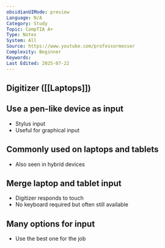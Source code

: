 ```yaml
---
obsidianUIMode: preview
Language: N/A
Category: Study
Topic: CompTIA A+
Type: Notes
System: All
Source: https://www.youtube.com/professormesser
Complexity: Beginner
Keywords: 
Last Edited: 2025-07-22
---
```

## Digitizer ([[Laptops]])

## Use a pen-like device as input
- Stylus input
- Useful for graphical input

## Commonly used on laptops and tablets
- Also seen in hybrid devices

## Merge laptop and tablet input
- Digitizer responds to touch
- No keyboard required but often still available

## Many options for input
- Use the best one for the job